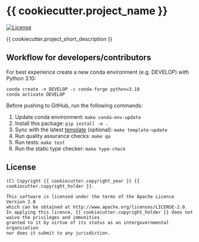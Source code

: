 # {{ cookiecutter.project_name }}

[![License](https://img.shields.io/badge/License-Apache_2.0-blue.svg)](http://www.apache.org/licenses/LICENSE-2.0)

{{ cookiecutter.project_short_description }}

## Workflow for developers/contributors

For best experience create a new conda environment (e.g. DEVELOP) with Python 3.10:

```
conda create -n DEVELOP -c conda-forge python=3.10
conda activate DEVELOP
```

Before pushing to GitHub, run the following commands:

1. Update conda environment: `make conda-env-update`
1. Install this package: `pip install -e .`
1. Sync with the latest [template](https://github.com/ecmwf-projects/cookiecutter-conda-package) (optional): `make template-update`
1. Run quality assurance checks: `make qa`
1. Run tests: `make test`
1. Run the static type checker: `make type-check`

## License

```
(C) Copyright {{ cookiecutter.copyright_year }} {{ cookiecutter.copyright_holder }}.

This software is licensed under the terms of the Apache Licence Version 2.0
which can be obtained at http://www.apache.org/licenses/LICENSE-2.0.
In applying this licence, {{ cookiecutter.copyright_holder }} does not waive the privileges and immunities
granted to it by virtue of its status as an intergovernmental organisation
nor does it submit to any jurisdiction.
```
